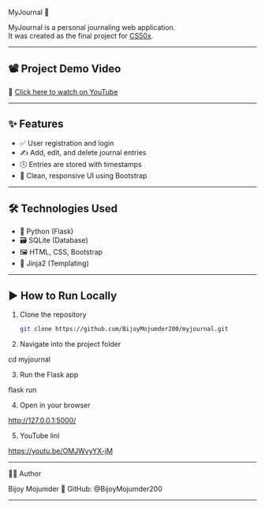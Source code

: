 MyJournal 📓  

MyJournal is a personal journaling web application.  
It was created as the final project for [CS50x](https://cs50.harvard.edu/x/2025/).  

---

## 📽 Project Demo Video  
🔗 [Click here to watch on YouTube](https://youtu.be/OMJWvyYX-jM)  

---

## ✨ Features  
- ✅ User registration and login  
- ✍ Add, edit, and delete journal entries  
- 🕓 Entries are stored with timestamps  
- 🎨 Clean, responsive UI using Bootstrap  

---

## 🛠 Technologies Used  
- 🐍 Python (Flask)  
- 🗃 SQLite (Database)  
- 🖼 HTML, CSS, Bootstrap  
- 🧩 Jinja2 (Templating)  

---

## ▶ How to Run Locally

1. Clone the repository
   ```bash
   git clone https://github.com/BijoyMojumder200/myjournal.git

2. Navigate into the project folder

cd myjournal


3. Run the Flask app

flask run


4. Open in your browser

http://127.0.0.1:5000/

5. YouTube linl

https://youtu.be/OMJWvyYX-jM


---

🙋‍♂ Author

Bijoy Mojumder
🔗 GitHub: @BijoyMojumder200

---
